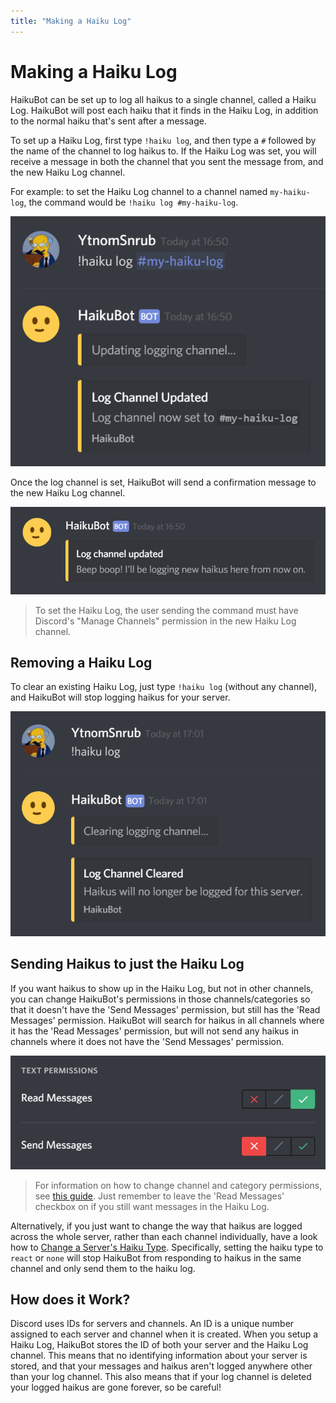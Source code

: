 ```yaml
---
title: "Making a Haiku Log"
---
```


# Making a Haiku Log

HaikuBot can be set up to log all haikus to a single channel, called a Haiku Log. HaikuBot will post each haiku that it finds in the Haiku Log, in addition to the normal haiku that's sent after a message.

To set up a Haiku Log, first type `!haiku log`, and then type a `#` followed by the name of the channel to log haikus to. If the Haiku Log was set, you will receive a message in both the channel that you sent the message from, and the new Haiku Log channel.

For example: to set the Haiku Log channel to a channel named `my-haiku-log`, the command would be `!haiku log #my-haiku-log`.

![Channel Role Settings for Haiku Log](/haikubot/img/haiku_log_set.png)

Once the log channel is set, HaikuBot will send a confirmation message to the new Haiku Log channel.

![Channel Role Settings for Haiku Log](/haikubot/img/haiku_log_set_confirm.png)

> To set the Haiku Log, the user sending the command must have Discord's "Manage Channels" permission in the new Haiku Log channel.

## Removing a Haiku Log

To clear an existing Haiku Log, just type `!haiku log` (without any channel), and HaikuBot will stop logging haikus for your server.

![Channel Role Settings for Haiku Log](/haikubot/img/haiku_log_clear.png)

## Sending Haikus to just the Haiku Log

If you want haikus to show up in the Haiku Log, but not in other channels, you can change HaikuBot's permissions in those channels/categories so that it doesn't have the 'Send Messages' permission, but still has the 'Read Messages' permission. HaikuBot will search for haikus in all channels where it has the 'Read Messages' permission, but will not send any haikus in channels where it does not have the 'Send Messages' permission.

![Channel Role Settings for Haiku Log](/haikubot/img/channel_settings_log.png)

> For information on how to change channel and category permissions, see [this guide](./restricting-haikubot). Just remember to leave the 'Read Messages' checkbox on if you still want messages in the Haiku Log.

Alternatively, if you just want to change the way that haikus are logged across the whole server, rather than each channel individually, have a look how to [Change a Server's Haiku Type](./changing-a-servers-haiku-type). Specifically, setting the haiku type to `react` or `none` will stop HaikuBot from responding to haikus in the same channel and only send them to the haiku log.

## How does it Work?

Discord uses IDs for servers and channels. An ID is a unique number assigned to each server and channel when it is created. When you setup a Haiku Log, HaikuBot stores the ID of both your server and the Haiku Log channel. This means that no identifying information about your server is stored, and that your messages and haikus aren't logged anywhere other than your log channel. This also means that if your log channel is deleted your logged haikus are gone forever, so be careful!
